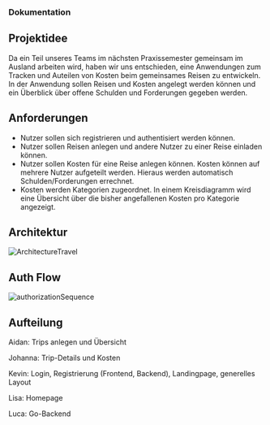 ### Dokumentation

## Projektidee
Da ein Teil unseres Teams im nächsten Praxissemester gemeinsam im Ausland arbeiten wird, haben wir uns entschieden, eine 
Anwendungen zum Tracken und Auteilen von Kosten beim gemeinsames Reisen zu entwickeln. In der Anwendung sollen Reisen und 
Kosten angelegt werden können und ein Überblick über offene Schulden und Forderungen gegeben werden.
## Anforderungen
* Nutzer sollen sich registrieren und authentisiert werden können.
* Nutzer sollen Reisen anlegen und andere Nutzer zu einer Reise einladen können.
* Nutzer sollen Kosten für eine Reise anlegen können. Kosten können auf mehrere Nutzer aufgeteilt werden. 
Hieraus werden automatisch Schulden/Forderungen errechnet.
* Kosten werden Kategorien zugeordnet. In einem Kreisdiagramm wird eine Übersicht über die bisher angefallenen Kosten pro Kategorie angezeigt.

## Architektur

![ArchitectureTravel](https://github.com/Travel-Utilities-WWI21SEB/expense-management-docs/assets/74607524/91993824-d6a0-4422-b3f4-85d9a57f61c9)

## Auth Flow

![authorizationSequence](https://github.com/Travel-Utilities-WWI21SEB/expense-management-docs/assets/74607524/65278270-343e-4281-93bf-cddcaee678a4)

## Aufteilung
Aidan: Trips anlegen und Übersicht

Johanna: Trip-Details und Kosten

Kevin: Login, Registrierung (Frontend, Backend), Landingpage, generelles Layout

Lisa: Homepage

Luca: Go-Backend
